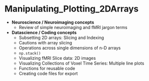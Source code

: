 # Manipulating_Plotting_2DArrays
- **Neuroscience / Neuroimaging concepts**
    - Review of simple neuroimaging and fMRI jargon terms
- **Datascience / Coding concepts**
    - Subsetting 2D arrays: Slicing and Indexing
    - Cautions with array slicing
    - Operations across single dimensions of n-D arrays
    - `np.stack()`    
    - Visualizing fMRI Slice data: 2D images
    - Visualizing Collections of Voxel Time Series: Multiple line plots
    - Functions for reusable code
    - Creating code files for export

